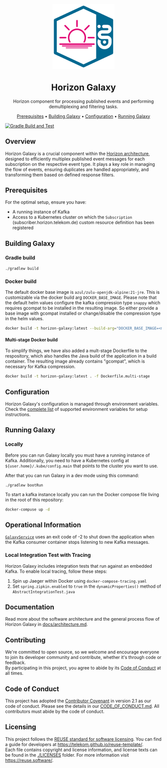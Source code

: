 <!--
Copyright 2024 Deutsche Telekom IT GmbH

SPDX-License-Identifier: Apache-2.0
-->

<p align="center">
  <img src="docs/img/Horizon.svg" alt="Starlight logo" width="200">
  <h1 align="center">Horizon Galaxy</h1>
</p>

<p align="center">
   Horizon component for processing published events and performing demultiplexing and filtering tasks.
</p>

<p align="center">
  <a href="#prerequisites">Prerequisites</a> •
  <a href="#building-galaxy">Building Galaxy</a> •
  <a href="#configuration">Configuration</a> •
  <a href="#running-starlight">Running Galaxy</a>
</p>

<!--
[![REUSE status](https://api.reuse.software/badge/github.com/telekom/pubsub-horizon-galaxy)](https://api.reuse.software/info/github.com/telekom/pubsub-horizon-galaxy)
-->
[![Gradle Build and Test](https://github.com/telekom/pubsub-horizon-galaxy/actions/workflows/gradle-build.yml/badge.svg)](https://github.com/telekom/pubsub-horizon-galaxy/actions/workflows/gradle-build.yml)

## Overview

Horizon Galaxy is a crucial component within the [Horizon architecture](https://github.com/telekom/pubsub-horizon), designed to efficiently multiplex published event messages for each subscription on the respective event type. It plays a key role in managing the flow of events, ensuring duplicates are handled appropriately, and transforming them based on defined response filters.

## Prerequisites

For the optimal setup, ensure you have:

- A running instance of Kafka
- Access to a Kubernetes cluster on which the `Subscription` (subscriber.horizon.telekom.de) custom resource definition has been registered


## Building Galaxy

### Gradle build

```bash
./gradlew build
```

### Docker build

The default docker base image is `azul/zulu-openjdk-alpine:21-jre`. This is customizable via the docker build arg `DOCKER_BASE_IMAGE`.
Please note that the default helm values configure the kafka compression type `snappy` which requires gcompat to be installed in the resulting image.
So either provide a base image with gcompat installed or change/disable the compression type in the helm values.

```bash
docker build -t horizon-galaxy:latest --build-arg="DOCKER_BASE_IMAGE=<myjvmbaseimage:1.0.0>" . 
```

#### Multi-stage Docker build

To simplify things, we have also added a mult-stage Dockerfile to the respository, which also handles the Java build of the application in a build container. The resulting image already contains "gcompat", which is necessary for Kafka compression.

```bash
docker build -t horizon-galaxy:latest . -f Dockerfile.multi-stage 
```

## Configuration
Horizon Galaxy's configuration is managed through environment variables. Check the [complete list](docs/environment-variables.md) of supported environment variables for setup instructions.

## Running Galaxy

### Locally
Before you can run Galaxy locally you must have a running instance of Kafka.
Additionally, you need to have a Kubernetes config at `${user.home}/.kube/config.main` that points to the cluster you want to use.

After that you can run Galaxy in a dev mode using this command:
```shell
./gradlew bootRun
```

To start a kafka instance locally you can run the Docker compose file living in the root of this repository:

```bash
docker-compuse up -d
```

## Operational Information

[`GalaxyService`](src/main/java/de/telekom/horizon/galaxy/service/GalaxyService.java) uses an exit code of -2 to shut down the application when the Kafka consumer container stops listening to new Kafka messages.

### Local Integration Test with Tracing

Horizon Galaxy includes integration tests that run against an embedded Kafka. To enable local tracing, follow these steps:

1. Spin up Jaeger within Docker using `docker-compose-tracing.yaml`
2. Set `spring.zipkin.enabled` to `true` in the `dynamicProperties()` method of `AbstractIntegrationTest.java`

## Documentation

Read more about the software architecture and the general process flow of Horizon Galaxy in [docs/architecture.md](docs/architecture.md).

## Contributing

We're committed to open source, so we welcome and encourage everyone to join its developer community and contribute, whether it's through code or feedback.  
By participating in this project, you agree to abide by its [Code of Conduct](./CODE_OF_CONDUCT.md) at all times.

## Code of Conduct

This project has adopted the [Contributor Covenant](https://www.contributor-covenant.org/) in version 2.1 as our code of conduct. Please see the details in our [CODE_OF_CONDUCT.md](CODE_OF_CONDUCT.md). All contributors must abide by the code of conduct.

## Licensing

This project follows the [REUSE standard for software licensing](https://reuse.software/). You can find a guide for developers at https://telekom.github.io/reuse-template/.   
Each file contains copyright and license information, and license texts can be found in the [./LICENSES](./LICENSES) folder. For more information visit https://reuse.software/.


